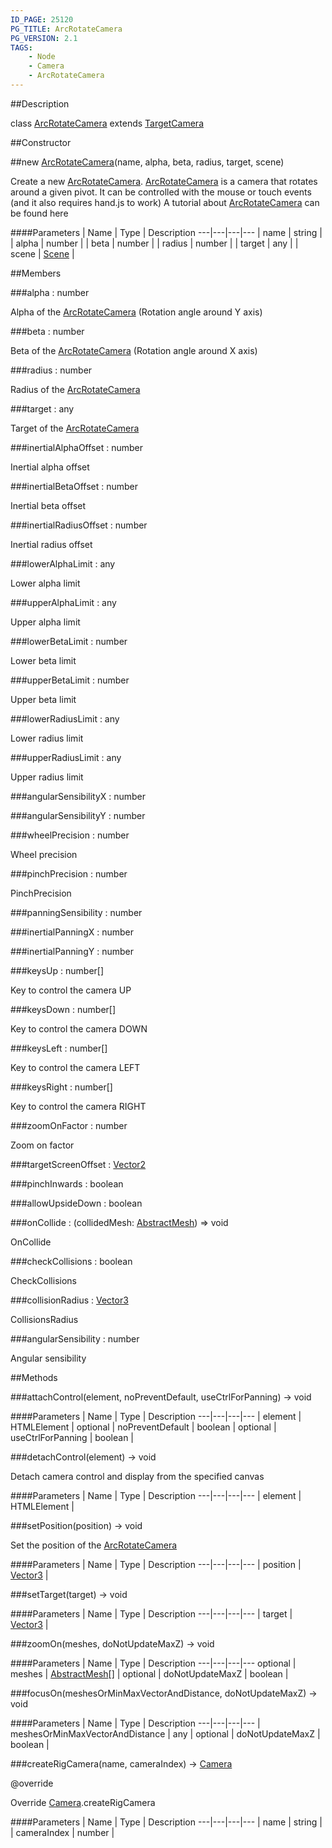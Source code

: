 ```yaml
---
ID_PAGE: 25120
PG_TITLE: ArcRotateCamera
PG_VERSION: 2.1
TAGS:
    - Node
    - Camera
    - ArcRotateCamera
---
```

##Description

class [ArcRotateCamera](/classes/2.2/ArcRotateCamera) extends [TargetCamera](/classes/2.2/TargetCamera)



##Constructor

##new [ArcRotateCamera](/classes/2.2/ArcRotateCamera)(name, alpha, beta, radius, target, scene)

Create a new [ArcRotateCamera](/classes/2.2/ArcRotateCamera).
 [ArcRotateCamera](/classes/2.2/ArcRotateCamera) is a camera that rotates around a given pivot. It can be controlled with the mouse or touch events (and it also requires hand.js to work)
A tutorial about [ArcRotateCamera](/classes/2.2/ArcRotateCamera) can be found here

####Parameters
 | Name | Type | Description
---|---|---|---
 | name | string | 
 | alpha | number | 
 | beta | number | 
 | radius | number | 
 | target | any | 
 | scene | [Scene](/classes/2.2/Scene) | 

##Members

###alpha : number

Alpha of the [ArcRotateCamera](/classes/2.2/ArcRotateCamera) (Rotation angle around Y axis)

###beta : number

Beta of the [ArcRotateCamera](/classes/2.2/ArcRotateCamera) (Rotation angle around X axis)

###radius : number

Radius of the [ArcRotateCamera](/classes/2.2/ArcRotateCamera)

###target : any

Target of the [ArcRotateCamera](/classes/2.2/ArcRotateCamera)

###inertialAlphaOffset : number

Inertial alpha offset

###inertialBetaOffset : number

Inertial beta offset

###inertialRadiusOffset : number

Inertial radius offset

###lowerAlphaLimit : any

Lower alpha limit

###upperAlphaLimit : any

Upper alpha limit

###lowerBetaLimit : number

Lower beta limit

###upperBetaLimit : number

Upper beta limit

###lowerRadiusLimit : any

Lower radius limit

###upperRadiusLimit : any

Upper radius limit

###angularSensibilityX : number



###angularSensibilityY : number



###wheelPrecision : number

Wheel precision

###pinchPrecision : number

PinchPrecision

###panningSensibility : number



###inertialPanningX : number



###inertialPanningY : number



###keysUp : number[]

Key to control the camera UP

###keysDown : number[]

Key to control the camera DOWN

###keysLeft : number[]

Key to control the camera LEFT

###keysRight : number[]

Key to control the camera RIGHT

###zoomOnFactor : number

Zoom on factor

###targetScreenOffset : [Vector2](/classes/2.2/Vector2)



###pinchInwards : boolean



###allowUpsideDown : boolean



###onCollide : (collidedMesh: [AbstractMesh](/classes/2.2/AbstractMesh)) =&gt; void

OnCollide

###checkCollisions : boolean

CheckCollisions

###collisionRadius : [Vector3](/classes/2.2/Vector3)

CollisionsRadius

###angularSensibility : number

Angular sensibility

##Methods

###attachControl(element, noPreventDefault, useCtrlForPanning) &rarr; void



####Parameters
 | Name | Type | Description
---|---|---|---
 | element | HTMLElement | 
optional | noPreventDefault | boolean | 
optional | useCtrlForPanning | boolean | 

###detachControl(element) &rarr; void

Detach camera control and display from the specified canvas

####Parameters
 | Name | Type | Description
---|---|---|---
 | element | HTMLElement | 

###setPosition(position) &rarr; void

Set the position of the [ArcRotateCamera](/classes/2.2/ArcRotateCamera)

####Parameters
 | Name | Type | Description
---|---|---|---
 | position | [Vector3](/classes/2.2/Vector3) | 

###setTarget(target) &rarr; void



####Parameters
 | Name | Type | Description
---|---|---|---
 | target | [Vector3](/classes/2.2/Vector3) | 

###zoomOn(meshes, doNotUpdateMaxZ) &rarr; void



####Parameters
 | Name | Type | Description
---|---|---|---
optional | meshes | [AbstractMesh](/classes/2.2/AbstractMesh)[] | 
optional | doNotUpdateMaxZ | boolean | 

###focusOn(meshesOrMinMaxVectorAndDistance, doNotUpdateMaxZ) &rarr; void



####Parameters
 | Name | Type | Description
---|---|---|---
 | meshesOrMinMaxVectorAndDistance | any | 
optional | doNotUpdateMaxZ | boolean | 

###createRigCamera(name, cameraIndex) &rarr; [Camera](/classes/2.2/Camera)

@override

Override [Camera](/classes/2.2/Camera).createRigCamera

####Parameters
 | Name | Type | Description
---|---|---|---
 | name | string | 
 | cameraIndex | number | 

